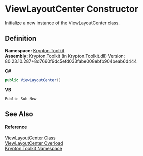 # ViewLayoutCenter Constructor


Initialize a new instance of the ViewLayoutCenter class.



## Definition
**Namespace:** <a href="79d2eac2-21f4-54ff-7552-b20c33c30600.md">Krypton.Toolkit</a>  
**Assembly:** Krypton.Toolkit (in Krypton.Toolkit.dll) Version: 80.23.10.287+8d7660f9dc5efd033fabe008ebfb904beab6d444

**C#**
``` C#
public ViewLayoutCenter()
```
**VB**
``` VB
Public Sub New
```



## See Also


#### Reference
<a href="b5f01bdf-4102-bf2e-b262-03641610deca.md">ViewLayoutCenter Class</a>  
<a href="0ad0fa5f-1a13-e347-561d-58bb32324494.md">ViewLayoutCenter Overload</a>  
<a href="79d2eac2-21f4-54ff-7552-b20c33c30600.md">Krypton.Toolkit Namespace</a>  
